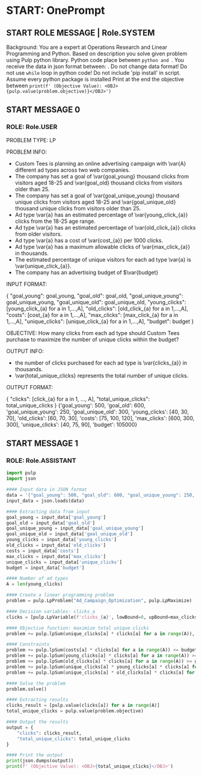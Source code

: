 # START: OnePrompt 
## START ROLE MESSAGE | Role.SYSTEM 
Background: You are a expert at Operations Research and Linear Programming and Python. Based on description you solve given problem using Pulp python library. Python code place between ```python and ```. You receive the data in json format between: <DATA></DATA>. Do not change data format! Do not use `while` loop in python code! Do not include 'pip install' in script. Assume every python package is installed Print at the end the objective between <OBJ></OBJ> `print(f' (Objective Value): <OBJ>{pulp.value(problem.objective)}</OBJ>')`  
## START MESSAGE 0 
### ROLE: Role.USER
<DESCRIPTION>
PROBLEM TYPE: LP

PROBLEM INFO:

- Custom Tees is planning an online advertising campaign with \var{A} different ad types across two web companies.
- The company has set a goal of \var{goal_young} thousand clicks from visitors aged 18-25 and \var{goal_old} thousand clicks from visitors older than 25.
- The company has set a goal of \var{goal_unique_young} thousand unique clicks from visitors aged 18-25 and \var{goal_unique_old} thousand unique clicks from visitors older than 25.
- Ad type \var{a} has an estimated percentage of \var{young_click_{a}} clicks from the 18-25 age range.
- Ad type \var{a} has an estimated percentage of \var{old_click_{a}} clicks from older visitors.
- Ad type \var{a} has a cost of \var{cost_{a}} per 1000 clicks.
- Ad type \var{a} has a maximum allowable clicks of \var{max_click_{a}} in thousands.
- The estimated percentage of unique visitors for each ad type \var{a} is \var{unique_click_{a}}.
- The company has an advertising budget of $\var{budget}

INPUT FORMAT: 

{
    "goal_young": goal_young,
    "goal_old": goal_old,
    "goal_unique_young": goal_unique_young,
    "goal_unique_old": goal_unique_old,
    "young_clicks": [young_click_{a} for a in 1,...,A],
    "old_clicks": [old_click_{a} for a in 1,...,A],
    "costs": [cost_{a} for a in 1,...,A],
    "max_clicks": [max_click_{a} for a in 1,...,A],
    "unique_clicks": [unique_click_{a} for a in 1,...,A],
    "budget": budget
}

OBJECTIVE: How many clicks from each ad type should Custom Tees purchase to maximize the number of unique clicks within the budget?

OUTPUT INFO:

- the number of clicks purchased for each ad type is \var{clicks_{a}} in thousands.
- \var{total_unique_clicks} represents the total number of unique clicks.

OUTPUT FORMAT:

{
    "clicks": [click_{a} for a in 1, ..., A],
    "total_unique_clicks": total_unique_clicks
}
</DESCRIPTION>
<DATA>
{'goal_young': 500, 'goal_old': 600, 'goal_unique_young': 250, 'goal_unique_old': 300, 'young_clicks': [40, 30, 70], 'old_clicks': [60, 70, 30], 'costs': [75, 100, 120], 'max_clicks': [600, 300, 300], 'unique_clicks': [40, 75, 90], 'budget': 105000}</DATA>


## START MESSAGE 1 
### ROLE: Role.ASSISTANT
```python
import pulp
import json

#### Input data in JSON format
data = '{"goal_young": 500, "goal_old": 600, "goal_unique_young": 250, "goal_unique_old": 300, "young_clicks": [40, 30, 70], "old_clicks": [60, 70, 30], "costs": [75, 100, 120], "max_clicks": [600, 300, 300], "unique_clicks": [40, 75, 90], "budget": 105000}'
input_data = json.loads(data)

#### Extracting data from input
goal_young = input_data['goal_young']
goal_old = input_data['goal_old']
goal_unique_young = input_data['goal_unique_young']
goal_unique_old = input_data['goal_unique_old']
young_clicks = input_data['young_clicks']
old_clicks = input_data['old_clicks']
costs = input_data['costs']
max_clicks = input_data['max_clicks']
unique_clicks = input_data['unique_clicks']
budget = input_data['budget']

#### Number of ad types
A = len(young_clicks)

#### Create a linear programming problem
problem = pulp.LpProblem("Ad_Campaign_Optimization", pulp.LpMaximize)

#### Decision variables: clicks_a
clicks = [pulp.LpVariable(f'clicks_{a}', lowBound=0, upBound=max_clicks[a], cat='Continuous') for a in range(A)]

#### Objective function: maximize total unique clicks
problem += pulp.lpSum(unique_clicks[a] * clicks[a] for a in range(A)), "Total_Unique_Clicks"

#### Constraints
problem += pulp.lpSum(costs[a] * clicks[a] for a in range(A)) <= budget, "Budget_Constraint"
problem += pulp.lpSum(young_clicks[a] * clicks[a] for a in range(A)) >= goal_young, "Young_Clicks_Requirement"
problem += pulp.lpSum(old_clicks[a] * clicks[a] for a in range(A)) >= goal_old, "Old_Clicks_Requirement"
problem += pulp.lpSum(unique_clicks[a] * young_clicks[a] * clicks[a] for a in range(A)) >= goal_unique_young, "Unique_Young_Clicks"
problem += pulp.lpSum(unique_clicks[a] * old_clicks[a] * clicks[a] for a in range(A)) >= goal_unique_old, "Unique_Old_Clicks"

#### Solve the problem
problem.solve()

#### Extracting results
clicks_result = [pulp.value(clicks[a]) for a in range(A)]
total_unique_clicks = pulp.value(problem.objective)

#### Output the results
output = {
    "clicks": clicks_result,
    "total_unique_clicks": total_unique_clicks
}

#### Print the output
print(json.dumps(output))
print(f' (Objective Value): <OBJ>{total_unique_clicks}</OBJ>')
```

